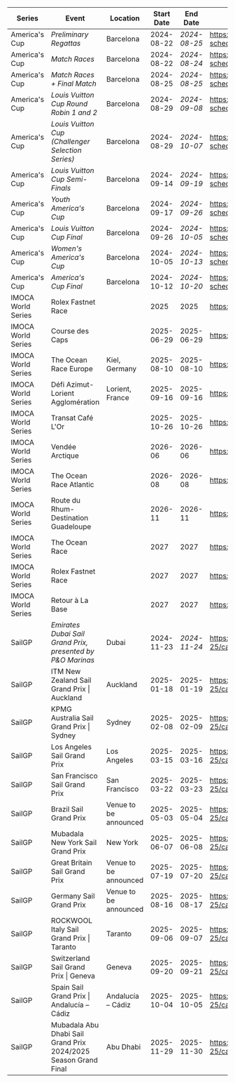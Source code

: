 | Series | Event | Location | Start Date | End Date | URL |
|---|---|---|---|---|---|
| America's Cup | *Preliminary Regattas* | Barcelona | 2024-08-22 | *2024-08-25* | https://www.americascup.com/en/ac37-schedule |
| America's Cup | *Match Races* | Barcelona | 2024-08-22 | *2024-08-24* | https://www.americascup.com/en/ac37-schedule |
| America's Cup | *Match Races + Final Match* | Barcelona | 2024-08-25 | *2024-08-25* | https://www.americascup.com/en/ac37-schedule |
| America's Cup | *Louis Vuitton Cup Round Robin 1 and 2* | Barcelona | 2024-08-29 | *2024-09-08* | https://www.americascup.com/en/ac37-schedule |
| America's Cup | *Louis Vuitton Cup (Challenger Selection Series)* | Barcelona | 2024-08-29 | *2024-10-07* | https://www.americascup.com/en/ac37-schedule |
| America's Cup | *Louis Vuitton Cup Semi-Finals* | Barcelona | 2024-09-14 | *2024-09-19* | https://www.americascup.com/en/ac37-schedule |
| America's Cup | *Youth America's Cup* | Barcelona | 2024-09-17 | *2024-09-26* | https://www.americascup.com/en/ac37-schedule |
| America's Cup | *Louis Vuitton Cup Final* | Barcelona | 2024-09-26 | *2024-10-05* | https://www.americascup.com/en/ac37-schedule |
| America's Cup | *Women's America's Cup* | Barcelona | 2024-10-05 | *2024-10-13* | https://www.americascup.com/en/ac37-schedule |
| America's Cup | *America's Cup Final* | Barcelona | 2024-10-12 | *2024-10-20* | https://www.americascup.com/en/ac37-schedule |
| IMOCA World Series | Rolex Fastnet Race |  | 2025 | 2025 | https://www.imoca |
| IMOCA World Series | Course des Caps |  | 2025-06-29 | 2025-06-29 | https://www.imoca |
| IMOCA World Series | The Ocean Race Europe | Kiel, Germany | 2025-08-10 | 2025-08-10 | https://www.imoca |
| IMOCA World Series | Défi Azimut-Lorient Agglomération | Lorient, France | 2025-09-16 | 2025-09-16 | https://www.imoca |
| IMOCA World Series | Transat Café L'Or |  | 2025-10-26 | 2025-10-26 | https://www.imoca |
| IMOCA World Series | Vendée Arctique |  | 2026-06 | 2026-06 | https://www.imoca |
| IMOCA World Series | The Ocean Race Atlantic |  | 2026-08 | 2026-08 | https://www.imoca |
| IMOCA World Series | Route du Rhum-Destination Guadeloupe |  | 2026-11 | 2026-11 | https://www.imoca |
| IMOCA World Series | The Ocean Race |  | 2027 | 2027 | https://www.imoca |
| IMOCA World Series | Rolex Fastnet Race |  | 2027 | 2027 | https://www.imoca |
| IMOCA World Series | Retour à La Base |  | 2027 | 2027 | https://www.imoca |
| SailGP | *Emirates Dubai Sail Grand Prix, presented by P&O Marinas* | Dubai | 2024-11-23 | *2024-11-24* | https://sailgp.com/general/24-25/calendar |
| SailGP | ITM New Zealand Sail Grand Prix &#124; Auckland | Auckland | 2025-01-18 | 2025-01-19 | https://sailgp.com/general/24-25/calendar |
| SailGP | KPMG Australia Sail Grand Prix &#124; Sydney | Sydney | 2025-02-08 | 2025-02-09 | https://sailgp.com/general/24-25/calendar |
| SailGP | Los Angeles Sail Grand Prix | Los Angeles | 2025-03-15 | 2025-03-16 | https://sailgp.com/general/24-25/calendar |
| SailGP | San Francisco Sail Grand Prix | San Francisco | 2025-03-22 | 2025-03-23 | https://sailgp.com/general/24-25/calendar |
| SailGP | Brazil Sail Grand Prix | Venue to be announced | 2025-05-03 | 2025-05-04 | https://sailgp.com/general/24-25/calendar |
| SailGP | Mubadala New York Sail Grand Prix | New York | 2025-06-07 | 2025-06-08 | https://sailgp.com/general/24-25/calendar |
| SailGP | Great Britain Sail Grand Prix | Venue to be announced | 2025-07-19 | 2025-07-20 | https://sailgp.com/general/24-25/calendar |
| SailGP | Germany Sail Grand Prix | Venue to be announced | 2025-08-16 | 2025-08-17 | https://sailgp.com/general/24-25/calendar |
| SailGP | ROCKWOOL Italy Sail Grand Prix &#124; Taranto | Taranto | 2025-09-06 | 2025-09-07 | https://sailgp.com/general/24-25/calendar |
| SailGP | Switzerland Sail Grand Prix &#124; Geneva | Geneva | 2025-09-20 | 2025-09-21 | https://sailgp.com/general/24-25/calendar |
| SailGP | Spain Sail Grand Prix &#124; Andalucía – Cádiz | Andalucía – Cádiz | 2025-10-04 | 2025-10-05 | https://sailgp.com/general/24-25/calendar |
| SailGP | Mubadala Abu Dhabi Sail Grand Prix 2024/2025 Season Grand Final | Abu Dhabi | 2025-11-29 | 2025-11-30 | https://sailgp.com/general/24-25/calendar |